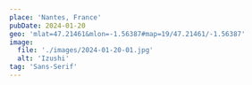 ```yaml
---
place: 'Nantes, France'
pubDate: 2024-01-20
geo: 'mlat=47.21461&mlon=-1.56387#map=19/47.21461/-1.56387'
image:
  file: './images/2024-01-20-01.jpg'
  alt: 'Izushi'
tag: 'Sans-Serif'
---
```

